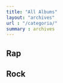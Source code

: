 ```yaml
---
title: "All Albums"
layout: "archives"
url : "/categoria/"
summary : archives
---
```


## Rap
## Rock

